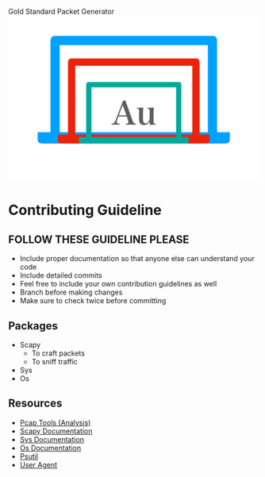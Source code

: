 Gold Standard Packet Generator
![logo for Au packet generator][logo]
# Contributing Guideline
## FOLLOW THESE GUIDELINE PLEASE
   - Include proper documentation so that anyone else can understand your code
   - Include detailed commits 
   - Feel free to include your own contribution guidelines as well
   - Branch before making changes
   - Make sure to check twice before committing
   
## Packages
   - Scapy
      - To craft packets
      - To sniff traffic
   - Sys
   - Os

## Resources
  - [Pcap Tools (Analysis)](https://github.com/caesar0301/awesome-pcaptools#analysis)
  - [Scapy Documentation](https://scapy.readthedocs.io/en/latest/)
  - [Sys Documentation](https://docs.python.org/3/library/sys.html)
  - [Os Documentation](https://docs.python.org/3.6/library/os.html)
  - [Psutil](https://pypi.python.org/pypi/psutil)
  - [User Agent](https://github.com/selwin/python-user-agents)
  
  
  
  
  
  
[logo]: https://github.com/Gitarth/AuStdPacGen/blob/master/austdpacketgen.png "Gold Standard Packet Generator"
